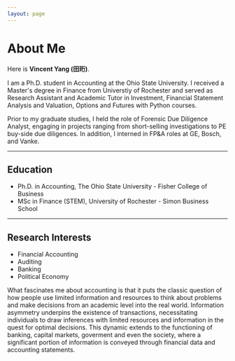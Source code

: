 ```yaml
---
layout: page
---
```


# About Me

Here is **Vincent Yang (田珩)**.

I am a Ph.D. student in Accounting at the Ohio State University. I received a Master's degree in Finance from Universtiy of Rochester and served as Research Assistant and Academic Tutor in Investment, Financial Statement Analysis and Valuation, Options and Futures with Python courses. 

Prior to my graduate studies, I held the role of Forensic Due Diligence Analyst, engaging in projects ranging from short-selling investigations to PE buy-side due diligences. In addition, I interned in FP&A roles at GE, Bosch, and Vanke.

---

## Education

- Ph.D. in Accounting, The Ohio State University - Fisher College of Business
- MSc in Finance (STEM), University of Rochester - Simon Business School

---

## Research Interests

- Financial Accounting
- Auditing
- Banking
- Political Economy

What fascinates me about accounting is that it puts the classic question of how people use limited information and resources to think about problems and make decisions from an academic level into the real world. Information asymmetry underpins the existence of transactions, necessitating individuals to draw inferences with limited resources and information in the quest for optimal decisions. This dynamic extends to the functioning of banking, capital markets, goverment and even the society, where a significant portion of information is conveyed through financial data and accounting statements.

<br>
